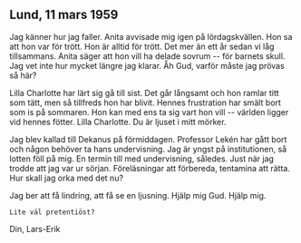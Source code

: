 ## Lund, 11 mars 1959 ##

Jag känner hur jag faller. Anita avvisade mig igen på lördagskvällen. Hon sa att hon var för trött. Hon är alltid för trött. Det mer än ett år sedan vi låg tillsammans. Anita säger att hon vill ha delade sovrum -- för barnets skull. Jag vet inte hur mycket längre jag klarar. Åh Gud, varför måste jag prövas så här?

Lilla Charlotte har lärt sig gå till sist. Det går långsamt och hon ramlar titt som tätt, men så tillfreds hon har blivit. Hennes frustration har smält bort som is på sommaren. Hon kan med ens ta sig vart hon vill -- världen ligger vid hennes fötter. Lilla Charlotte. Du är ljuset i mitt mörker.

Jag blev kallad till Dekanus på förmiddagen. Professor Lekén har gått bort och någon behöver ta hans undervisning. Jag är yngst på institutionen, så lotten föll på mig. En termin till med undervisning, således. Just när jag trodde att jag var ur sörjan. Föreläsningar att förbereda, tentamina att rätta. Hur skall jag orka med det nu?

Jag ber att få lindring, att få se en ljusning. Hjälp mig Gud. Hjälp mig.

	Lite väl pretentiöst?
	
Din,
Lars-Erik

